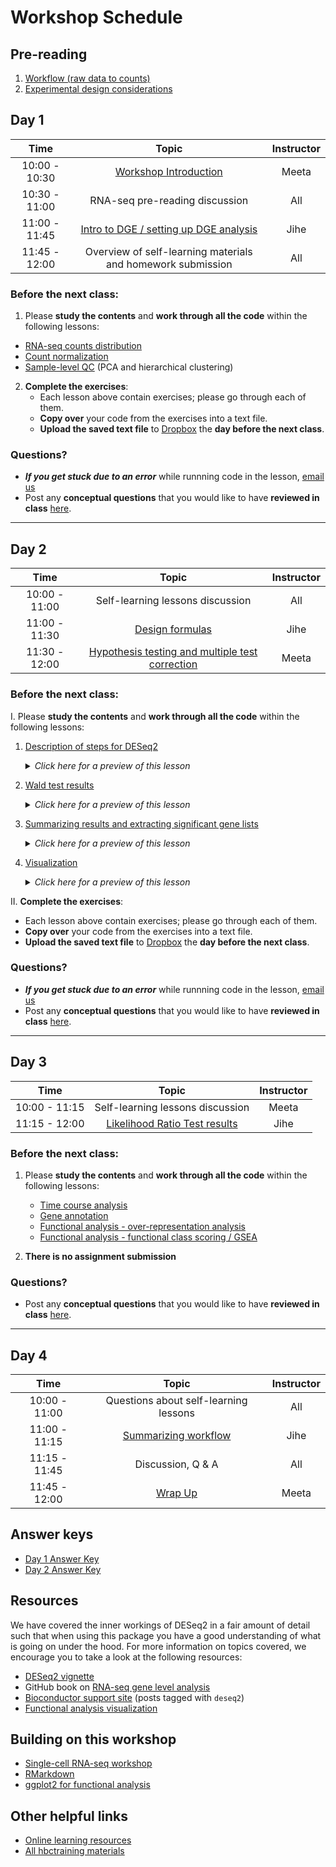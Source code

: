 # Workshop Schedule

## Pre-reading

1. [Workflow (raw data to counts)](../lessons/01a_RNAseq_processing_workflow.md)
1. [Experimental design considerations](../lessons/experimental_planning_considerations.md)

## Day 1

| Time            |  Topic  | Instructor |
|:------------------------:|:------------------------------------------------:|:--------:|
| 10:00 - 10:30 | [Workshop Introduction](../lectures/Intro_to_workshop_all.pdf) | Meeta |
| 10:30 - 11:00 | RNA-seq pre-reading discussion | All |
| 11:00 - 11:45 | [Intro to DGE / setting up DGE analysis](../lessons/01b_DGE_setup_and_overview.md) | Jihe |
| 11:45 - 12:00 | Overview of self-learning materials and homework submission | All |

### Before the next class:

1. Please **study the contents** and **work through all the code** within the following lessons:
  * [RNA-seq counts distribution](../lessons/01c_RNAseq_count_distribution.md)
  * [Count normalization](../lessons/02_DGE_count_normalization.md)
  * [Sample-level QC](../lessons/03_DGE_QC_analysis.md) (PCA and hierarchical clustering)

2. **Complete the exercises**:
   * Each lesson above contain exercises; please go through each of them.
   * **Copy over** your code from the exercises into a text file. 
   * **Upload the saved text file** to [Dropbox](https://www.dropbox.com/request/No9iPuFIJTL4oNJEpAZI) the **day before the next class**.

### Questions?
* ***If you get stuck due to an error*** while runnning code in the lesson, [email us](mailto:hbctraining@hsph.harvard.edu) 
* Post any **conceptual questions** that you would like to have **reviewed in class** [here](https://PollEv.com/hbctraining945).

---

## Day 2

| Time            |  Topic  | Instructor |
|:------------------------:|:------------------------------------------------:|:--------:|
| 10:00 - 11:00 | Self-learning lessons discussion | All |
| 11:00 - 11:30 | [Design formulas](../lessons/04a_design_formulas.md)  | Jihe |
| 11:30 - 12:00 | [Hypothesis testing and multiple test correction](../lessons/05a_hypothesis_testing.md) | Meeta |

### Before the next class:

I. Please **study the contents** and **work through all the code** within the following lessons:
   1. [Description of steps for DESeq2](../lessons/04b_DGE_DESeq2_analysis.md)
      <details>
       <summary><i>Click here for a preview of this lesson</i></summary>
         <br> The R code required to perform differential gene expression analysis is actually quite simple. Running the `DESeq()` function will carry out the various steps involved. It is important that you have some knowledge of what is happening under the hood, to be able to fully understand and interpret the results <br><br>In this lesson you will:<br>
             - Examine size factors and learn about sources that cause observed variation in values <br>
             - Explore the gene-wise dispersion estimates as they relate back the mean-variance relationship <br>
             - Critically evaluate a dispersion plot <br><br>
        </details>

   2. [Wald test results](../lessons/05b_wald_test_results.md)
      <details>
       <summary><i>Click here for a preview of this lesson</i></summary>
         <br> We have run the analysis, and now it's time to explore the results!  <br><br>In this lesson you will:<br>
             - Learn how to extract results for specific group comparaisons <br>
             - Explore the information presented in the results table <br>
             - Understand the different levels of filtering that are applied in DESeq2 by default (and why they ae important) <br><br>
        </details>
        
        
   3. [Summarizing results and extracting significant gene lists](../lessons/05c_summarizing_results.md)
      <details>
       <summary><i>Click here for a preview of this lesson</i></summary>
         <br>Before we can begin the next steps of the workflow, we need to make sure you have a good understanding of two important concepts: normalization and Principal Components Analysis (PCA). These are two methods that will be utilized in the scRNA-seq analysis workflow, and this foundation will help you better navigate those steps.<br><br>
        </details>
        
 4. [Visualization](../lessons/06_DGE_visualizing_results.md)
      <details>
       <summary><i>Click here for a preview of this lesson</i></summary>
         <br>During the analysis we will be making lots of comparisons; between cells, between samples, or both. To make accurate comparisons of gene expression we need to first perform normalization. We also want to make sure that the differences we find are a true biolgical effect and not a result of other sources of unwanted variation . <br><br>In this lesson you will:<br>
            - Assess your data for any unwanted variation<br>
            - Normalize the data while also regressing out any identified sources of unwanted variation <br><br>
        </details>

II. **Complete the exercises**:
   * Each lesson above contain exercises; please go through each of them.
   * **Copy over** your code from the exercises into a text file. 
   * **Upload the saved text file** to [Dropbox](https://www.dropbox.com/request/C7qCKdcXcyOBsB9m0NDj) the **day before the next class**.

### Questions?
* ***If you get stuck due to an error*** while runnning code in the lesson, [email us](mailto:hbctraining@hsph.harvard.edu) 
* Post any **conceptual questions** that you would like to have **reviewed in class** [here](https://PollEv.com/hbctraining945).

---

## Day 3

| Time            |  Topic  | Instructor |
|:------------------------:|:------------------------------------------------:|:--------:|
| 10:00 - 11:15 | Self-learning lessons discussion | Meeta |
| 11:15 - 12:00 | [Likelihood Ratio Test results](../lessons/08a_DGE_LRT_results.md) | Jihe |

### Before the next class:

1. Please **study the contents** and **work through all the code** within the following lessons:
    * [Time course analysis](../lessons/08b_time_course_analyses.md)
    * [Gene annotation](../lessons/genomic_annotation.md)
    * [Functional analysis - over-representation analysis](../lessons/10_FA_over-representation_analysis.md)
    * [Functional analysis - functional class scoring / GSEA](../lessons/11_FA_functional_class_scoring.md)

2. **There is no assignment submission**

### Questions?
* Post any **conceptual questions** that you would like to have **reviewed in class** [here](https://PollEv.com/hbctraining945).

---

## Day 4

| Time            |  Topic  | Instructor |
|:------------------------:|:------------------------------------------------:|:--------:|
| 10:00 - 11:00 | Questions about self-learning lessons | All |
| 11:00 - 11:15 | [Summarizing workflow](../lessons/07_DGE_summarizing_workflow.md) | Jihe |
| 11:15 - 11:45 | Discussion, Q & A | All |
| 11:45 - 12:00 | [Wrap Up](../lectures/Workshop_wrapup_all.pdf) | Meeta |

## Answer keys
* [Day 1 Answer Key](../homework/DGE_assignment_1_answer_key.R)
* [Day 2 Answer Key](../homework/DGE_assignment_2_answer_key.R)

## Resources
We have covered the inner workings of DESeq2 in a fair amount of detail such that when using this package you have a good understanding of what is going on under the hood. For more information on topics covered, we encourage you to take a look at the following resources:

* [DESeq2 vignette](http://bioconductor.org/packages/devel/bioc/vignettes/DESeq2/inst/doc/DESeq2.html#theory-behind-deseq2)
* GitHub book on [RNA-seq gene level analysis](http://genomicsclass.github.io/book/pages/rnaseq_gene_level.html)
* [Bioconductor support site](https://support.bioconductor.org/t/deseq2/) (posts tagged with `deseq2`) 
* [Functional analysis visualization](https://yulab-smu.top/biomedical-knowledge-mining-book/enrichplot.html)

## Building on this workshop
* [Single-cell RNA-seq workshop](https://hbctraining.github.io/scRNA-seq/)
* [RMarkdown](https://hbctraining.github.io/Training-modules/Rmarkdown/)
* [ggplot2 for functional analysis](https://hbctraining.github.io/Training-modules/Tidyverse_ggplot2/lessons/03_ggplot2.html)

## Other helpful links
* [Online learning resources](https://hbctraining.github.io/bioinformatics_online/lists/online_trainings.html)
* [All hbctraining materials](https://hbctraining.github.io/main)
